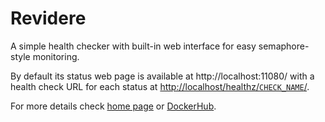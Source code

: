# Revidere

A simple health checker with built-in web interface for easy semaphore-style
monitoring.

By default its status web page is available at http://localhost:11080/ with a
health check URL for each status at [http://localhost/healthz/`CHECK_NAME`/](http://localhost/healthz/).

For more details check [home page](https://aaseq.com/revidere/) or [DockerHub](https://hub.docker.com/repository/docker/aaseq/revidere/).

